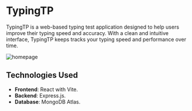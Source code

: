 # TypingTP

TypingTP is a web-based typing test application designed to help users improve their typing speed and accuracy. With a clean and intuitive interface, TypingTP keeps tracks your typing speed and performance over time.

![homepage](https://github.com/user-attachments/assets/ffa49ed7-2570-4d82-805e-1ad0a284ac93)

## Technologies Used

- **Frontend**: React with Vite.
- **Backend**: Express.js.
- **Database**: MongoDB Atlas.
